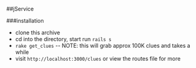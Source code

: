 ##jService

###installation
* clone this archive
* cd into the directory, start run `rails s`
* `rake get_clues` -- NOTE: this will grab approx 100K clues and takes a while
* visit `http://localhost:3000/clues` or view the routes file for more